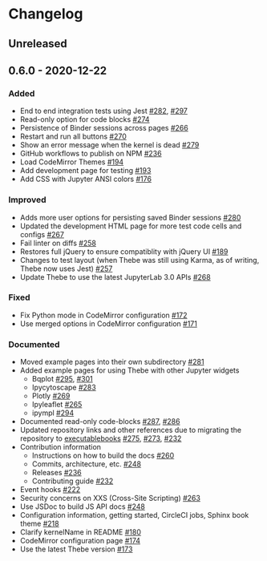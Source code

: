 #  Changelog

## Unreleased

## 0.6.0 - 2020-12-22

### Added
- End to end integration tests using Jest [#282](https://github.com/executablebooks/thebe/pull/282), [#297](https://github.com/executablebooks/thebe/pull/297)
- Read-only option for code blocks [#274](https://github.com/executablebooks/thebe/pull/274)
- Persistence of Binder sessions across pages [#266](https://github.com/executablebooks/thebe/pull/266)
- Restart and run all buttons [#270](https://github.com/executablebooks/thebe/pull/270)
- Show an error message when the kernel is dead [#279](https://github.com/executablebooks/thebe/pull/279)
- GitHub workflows to publish on NPM [#236](https://github.com/executablebooks/thebe/pull/236)
- Load CodeMirror Themes [#194](https://github.com/executablebooks/thebe/pull/194)
- Add development page for testing [#193](https://github.com/executablebooks/thebe/pull/193)
- Add CSS with Jupyter ANSI colors [#176](https://github.com/executablebooks/thebe/pull/176)

### Improved
- Adds more user options for persisting saved Binder sessions [#280](https://github.com/executablebooks/thebe/pull/280)
- Updated the development HTML page for more test code cells and configs [#267](https://github.com/executablebooks/thebe/pull/267)
- Fail linter on diffs [#258](https://github.com/executablebooks/thebe/pull/258)
- Restores full jQuery to ensure compatiblity with jQuery UI [#189](https://github.com/executablebooks/thebe/pull/189)
- Changes to test layout (when Thebe was still using Karma, as of writing, Thebe now uses Jest) [#257](https://github.com/executablebooks/thebe/pull/257)
- Update Thebe to use the latest JupyterLab 3.0 APIs [#268](https://github.com/executablebooks/thebe/pull/268)

### Fixed
- Fix Python mode in CodeMirror configuration [#172](https://github.com/executablebooks/thebe/pull/172)
- Use merged options in CodeMirror configuration [#171](https://github.com/executablebooks/thebe/pull/171)

### Documented
- Moved example pages into their own subdirectory [#281](https://github.com/executablebooks/thebe/pull/281)
- Added example pages for using Thebe with other Jupyter widgets
  - Bqplot [#295](https://github.com/executablebooks/thebe/pull/295), [#301](https://github.com/executablebooks/thebe/pull/301)
  - Ipycytoscape [#283](https://github.com/executablebooks/thebe/pull/283)
  - Plotly [#269](https://github.com/executablebooks/thebe/pull/269)
  - Ipyleaflet [#265](https://github.com/executablebooks/thebe/pull/268)
  - ipympl [#294](https://github.com/executablebooks/thebe/pull/294)
- Documented read-only code-blocks [#287](https://github.com/executablebooks/thebe/pull/287), [#286](https://github.com/executablebooks/thebe/pull/286)
- Updated repository links and other references due to migrating the repository to [executablebooks](https://github.com/executablebooks) [#275](https://github.com/executablebooks/thebe/pull/275), [#273](https://github.com/executablebooks/thebe/pull/273), [#232](https://github.com/executablebooks/thebe/pull/232)
- Contribution information
  - Instructions on how to build the docs [#260](https://github.com/executablebooks/thebe/pull/260)
  - Commits, architecture, etc. [#248](https://github.com/executablebooks/thebe/pull/248)
  - Releases [#236](https://github.com/executablebooks/thebe/pull/236)
  - Contributing guide [#232](https://github.com/executablebooks/thebe/pull/232)
- Event hooks [#222](https://github.com/executablebooks/thebe/pull/222)
- Security concerns on XXS (Cross-Site Scripting) [#263](https://github.com/executablebooks/thebe/pull/264)
- Use JSDoc to build JS API docs [#248](https://github.com/executablebooks/thebe/pull/248)
- Configuration information, getting started, CircleCI jobs, Sphinx book theme [#218](https://github.com/executablebooks/thebe/pull/218)
- Clarify kernelName in README [#180](https://github.com/executablebooks/thebe/pull/180)
- CodeMirror configuration page [#174](https://github.com/executablebooks/thebe/pull/174/files)
- Use the latest Thebe version [#173](https://github.com/executablebooks/thebe/pull/173)
